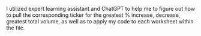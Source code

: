 I utilized expert learning assistant and ChatGPT to help me to figure out how to pull the corresponding ticker 
for the greatest % increase, decrease, greatest total volume, as well as to apply my code to each worksheet within the file.
